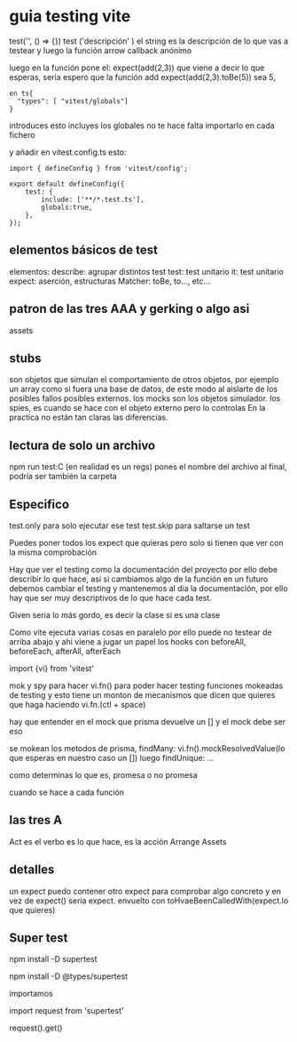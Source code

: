 # guia testing vite

test('', () => {})
test ('descripción' ) el string es la descripción de lo que vas a testear y luego la función arrow callback anónimo

luego en la función pone el:
expect(add(2,3))
que viene a decir lo que esperas, 
seria espero que la función add
expect(add(2,3).toBe(5))
sea 5,

    en ts{
      "types": [ "vitest/globals"]
    }
introduces esto incluyes los globales no te hace falta importarlo en cada fichero

y añadir en vitest.config.ts esto:

    import { defineConfig } from 'vitest/config';

    export default defineConfig({
        test: {
            include: ['**/*.test.ts'],
            globals:true,
        },
    });

## elementos básicos de test

elementos:
  describe: agrupar distintos test
  test: test unitario
  it: test unitario
  expect: aserción, estructuras
  Matcher: toBe, to..., etc...

## patron de las tres AAA y gerking o algo asi

assets

## stubs

son objetos que simulan el comportamiento de otros objetos, por ejemplo un array como si fuera una base de datos, de este modo al aislarte de los posibles fallos posibles externos.
los mocks son los objetos simulador.
los spies, es cuando se hace con el objeto externo pero lo controlas
En la practica no están tan claras las diferencias.

## lectura de solo un archivo

npm run test:C (en realidad es un regs)
pones el nombre del archivo al final, podría ser también la carpeta

## Especifico

test.only para solo ejecutar ese test
test.skip para saltarse un test

Puedes poner todos los expect que quieras pero solo si tienen que ver con la misma comprobación

Hay que ver el testing como la documentación del proyecto por ello debe describir lo que hace, así si cambiamos algo de la función en un futuro debemos cambiar el testing y mantenemos al dia la documentación, por ello hay que ser muy descriptivos de lo que hace cada test.


Given seria lo más gordo, es decir la clase si es una clase

Como vite ejecuta varias cosas en paralelo por ello puede no testear de arriba abajo y ahi viene a jugar un papel los hooks con beforeAll, beforeEach, afterAll, afterEach

import {vi} from 'vitest'

mok y spy
para hacer vi.fn() para poder hacer testing funciones mokeadas de testing  y esto tiene un monton de mecanismos que dicen que quieres que haga haciendo vi.fn.(ctl + space)

hay que entender en el mock que prisma devuelve un [] y el mock debe ser eso

se mokean los metodos de prisma, findMany: vi.fn().mockResolvedValue(lo que esperas en nuestro caso un [])
luego findUnique: ...



como determinas lo que es, promesa o no promesa

cuando se hace a cada función

## las tres A
Act es el verbo es lo que hace, es la acción
Arrange
Assets

## detalles

un expect puedo contener otro expect para comprobar algo concreto y en vez de expect() seria expect. envuelto con toHvaeBeenCalledWith(expect.lo que quieres)

## Super test

npm install -D supertest

npm install -D @types/supertest

importamos

import request from 'supertest'

request().get()